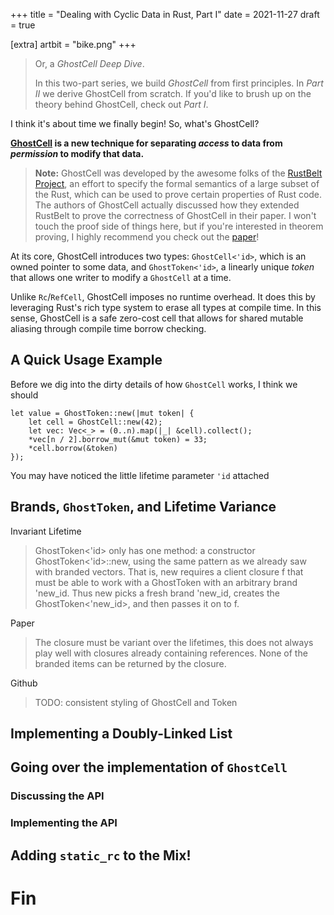 +++
title = "Dealing with Cyclic Data in Rust, Part I"
date = 2021-11-27
draft = true

[extra]
artbit = "bike.png"
+++

> Or, a *GhostCell Deep Dive*. 
> 
> In this two-part series, we build *GhostCell* from first principles. In *Part II* we derive GhostCell from scratch. If you'd like to brush up on the theory behind GhostCell, check out *Part I*.

I think it's about time we finally begin! So, what's GhostCell?

**[GhostCell](https://plv.mpi-sws.org/rustbelt/ghostcell/) is a new technique for separating _access_ to data from _permission_ to modify that data.**

> **Note:** GhostCell was developed by the awesome folks of the [RustBelt Project](https://plv.mpi-sws.org/rustbelt/), an effort to specify the formal semantics of a large subset of the Rust, which can be used to prove certain properties of Rust code. The authors of GhostCell actually discussed how they extended RustBelt to prove the correctness of GhostCell in their paper. I won't touch the proof side of things here, but if you're interested in theorem proving, I highly recommend you check out the [paper](https://plv.mpi-sws.org/rustbelt/ghostcell/paper.pdf)!

At its core, GhostCell introduces two types: `GhostCell<'id>`, which is an owned pointer to some data, and `GhostToken<'id>`, a linearly unique _token_ that allows one writer to modify a `GhostCell` at a time.

Unlike `Rc`/`RefCell`, GhostCell imposes no runtime overhead. It does this by leveraging Rust's rich type system to erase all types at compile time. In this sense, GhostCell is a safe zero-cost cell that allows for shared mutable aliasing through compile time borrow checking.

## A Quick Usage Example

Before we dig into the dirty details of how `GhostCell` works, I think we should

```
let value = GhostToken::new(|mut token| {
    let cell = GhostCell::new(42);
    let vec: Vec<_> = (0..n).map(|_| &cell).collect();
    *vec[n / 2].borrow_mut(&mut token) = 33;
    *cell.borrow(&token)
});
```

You may have noticed the little lifetime parameter `'id` attached

## Brands, `GhostToken`, and Lifetime Variance

Invariant Lifetime

> GhostToken<'id> only has one method: a constructor GhostToken<'id>::new, using the same
> pattern as we already saw with branded vectors. That is, new requires a client closure f that must
> be able to work with a GhostToken with an arbitrary brand 'new_id. Thus new picks a fresh brand
> 'new_id, creates the GhostToken<'new_id>, and then passes it on to f.

Paper

> The closure must be variant over the lifetimes, this does not always play well with closures already containing references.
> None of the branded items can be returned by the closure.

Github

> TODO: consistent styling of GhostCell and Token

## Implementing a Doubly-Linked List

## Going over the implementation of `GhostCell`

### Discussing the API

### Implementing the API

## Adding `static_rc` to the Mix!

# Fin